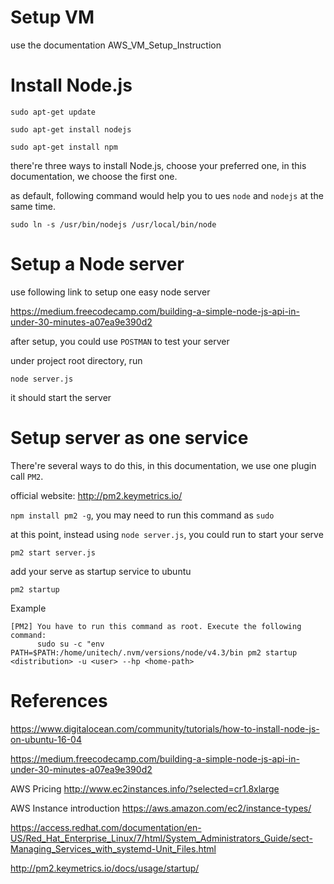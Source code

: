 # Setup VM

use the documentation AWS_VM_Setup_Instruction

# Install Node.js

```
sudo apt-get update
```
```
sudo apt-get install nodejs
```
```
sudo apt-get install npm
```

there're three ways to install Node.js, choose your preferred one, in this documentation, we choose the first one.

as default, following command would help you to ues `node` and `nodejs` at the same time.
```
sudo ln -s /usr/bin/nodejs /usr/local/bin/node
```

# Setup a Node server

use following link to setup one easy node server

https://medium.freecodecamp.com/building-a-simple-node-js-api-in-under-30-minutes-a07ea9e390d2

after setup, you could use `POSTMAN` to test your server

under project root directory, run
```
node server.js
```
it should start the server

# Setup server as one service

There're several ways to do this, in this documentation, we use one plugin call `PM2`.

official website: http://pm2.keymetrics.io/

`npm install pm2 -g`, you may need to run this command as `sudo`

at this point, instead using `node server.js`, you could run to start your serve
```
pm2 start server.js
```
add your serve as startup service to ubuntu
```
pm2 startup
```
Example
```
[PM2] You have to run this command as root. Execute the following command:
      sudo su -c "env PATH=$PATH:/home/unitech/.nvm/versions/node/v4.3/bin pm2 startup <distribution> -u <user> --hp <home-path>
```

# References

https://www.digitalocean.com/community/tutorials/how-to-install-node-js-on-ubuntu-16-04

https://medium.freecodecamp.com/building-a-simple-node-js-api-in-under-30-minutes-a07ea9e390d2

AWS Pricing http://www.ec2instances.info/?selected=cr1.8xlarge

AWS Instance introduction https://aws.amazon.com/ec2/instance-types/

https://access.redhat.com/documentation/en-US/Red_Hat_Enterprise_Linux/7/html/System_Administrators_Guide/sect-Managing_Services_with_systemd-Unit_Files.html

http://pm2.keymetrics.io/docs/usage/startup/